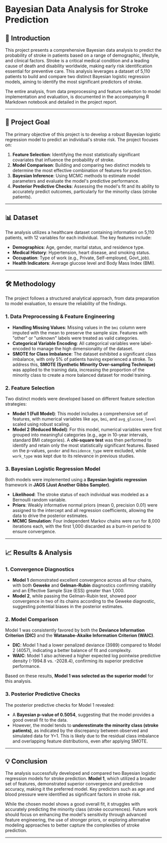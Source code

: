 # Bayesian Data Analysis for Stroke Prediction

## 🚀 Introduction

This project presents a comprehensive Bayesian data analysis to predict the probability of stroke in patients based on a range of demographic, lifestyle, and clinical factors. Stroke is a critical medical condition and a leading cause of death and disability worldwide, making early risk identification essential for preventive care. This analysis leverages a dataset of 5,110 patients to build and compare two distinct Bayesian logistic regression models, aiming to identify the most significant predictors of stroke.

The entire analysis, from data preprocessing and feature selection to model implementation and evaluation, is documented in the accompanying R Markdown notebook and detailed in the project report.

***

## 🎯 Project Goal

The primary objective of this project is to develop a robust Bayesian logistic regression model to predict an individual's stroke risk. The project focuses on:

1.  **Feature Selection**: Identifying the most statistically significant covariates that influence the probability of stroke.
2.  **Model Comparison**: Building and comparing two distinct models to determine the most effective combination of features for prediction.
3.  **Bayesian Inference**: Using MCMC methods to estimate model parameters and evaluate the model's predictive performance.
4.  **Posterior Predictive Checks**: Assessing the model's fit and its ability to accurately predict outcomes, particularly for the minority class (stroke patients).

***

## 📊 Dataset

The analysis utilizes a healthcare dataset containing information on 5,110 patients, with 12 variables for each individual. The key features include:

* **Demographics**: Age, gender, marital status, and residence type.
* **Medical History**: Hypertension, heart disease, and smoking status.
* **Occupation**: Type of work (e.g., Private, Self-employed, Govt_job).
* **Health Indicators**: Average glucose level and Body Mass Index (BMI).

***

## 🛠️ Methodology

The project follows a structured analytical approach, from data preparation to model evaluation, to ensure the reliability of the findings.

### 1. Data Preprocessing & Feature Engineering

* **Handling Missing Values**: Missing values in the `bmi` column were imputed with the mean to preserve the sample size. Features with "other" or "unknown" labels were treated as valid categories.
* **Categorical Variable Encoding**: All categorical variables were label-encoded to manage the high dimensionality of the dataset.
* **SMOTE for Class Imbalance**: The dataset exhibited a significant class imbalance, with only 5% of patients having experienced a stroke. To address this, **SMOTE (Synthetic Minority Over-sampling Technique)** was applied to the training data, increasing the proportion of the minority class to create a more balanced dataset for model training.

### 2. Feature Selection

Two distinct models were developed based on different feature selection strategies:

* **Model 1 (Full Model)**: This model includes a comprehensive set of features, with numerical variables like `age`, `bmi`, and `avg_glucose_level` scaled using robust scaling.
* **Model 2 (Reduced Model)**: For this model, numerical variables were first grouped into meaningful categories (e.g., age in 10-year intervals, standard BMI categories). A **chi-square test** was then performed to identify and retain only the most statistically significant features. Based on the p-values, `gender` and `Residence_type` were excluded, while `work_type` was kept due to its relevance in previous studies.

### 3. Bayesian Logistic Regression Model

Both models were implemented using a **Bayesian logistic regression** framework in **JAGS (Just Another Gibbs Sampler)**.

* **Likelihood**: The stroke status of each individual was modeled as a Bernoulli random variable.
* **Priors**: Weakly informative normal priors (mean 0, precision 0.01) were assigned to the intercept and all regression coefficients, allowing the data to drive the posterior estimates.
* **MCMC Simulation**: Four independent Markov chains were run for 8,000 iterations each, with the first 1,000 discarded as a burn-in period to ensure convergence.

***

## 📈 Results & Analysis

### 1. Convergence Diagnostics

* **Model 1** demonstrated excellent convergence across all four chains, with both **Geweke** and **Gelman-Rubin** diagnostics confirming stability and an Effective Sample Size (ESS) greater than 1,000.
* **Model 2**, while passing the Gelman-Rubin test, showed poor convergence in two of its chains according to the Geweke diagnostic, suggesting potential biases in the posterior estimates.

### 2. Model Comparison

Model 1 was consistently favored by both the **Deviance Information Criterion (DIC)** and the **Watanabe-Akaike Information Criterion (WAIC)**.

* **DIC**: Model 1 had a lower penalized deviance (3989) compared to Model 2 (4057), indicating a better balance of fit and complexity.
* **WAIC**: Model 1 also achieved a higher expected log pointwise predictive density (-1994.8 vs. -2028.4), confirming its superior predictive performance.

Based on these results, **Model 1 was selected as the superior model** for this analysis.

### 3. Posterior Predictive Checks

The posterior predictive checks for Model 1 revealed:

* A **Bayesian p-value of 0.5054**, suggesting that the model provides a good overall fit to the data.
* However, the model tends to **underestimate the minority class (stroke patients)**, as indicated by the discrepancy between observed and simulated data for Y=1. This is likely due to the residual class imbalance and overlapping feature distributions, even after applying SMOTE.

***

## 💡 Conclusion

The analysis successfully developed and compared two Bayesian logistic regression models for stroke prediction. **Model 1**, which utilized a broader set of features, demonstrated superior convergence and predictive accuracy, making it the preferred model. Key predictors such as age and blood pressure were identified as significant factors in stroke risk.

While the chosen model shows a good overall fit, it struggles with accurately predicting the minority class (stroke occurrences). Future work should focus on enhancing the model's sensitivity through advanced feature engineering, the use of stronger priors, or exploring alternative modeling approaches to better capture the complexities of stroke prediction.

***
